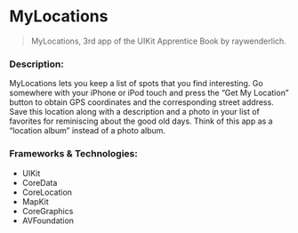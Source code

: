 # MyLocations

> MyLocations, 3rd app of the UIKit Apprentice Book by raywenderlich.

### Description:
MyLocations lets you keep a list of spots that you find interesting. Go somewhere with your iPhone or iPod touch and press the “Get My Location” button to obtain GPS coordinates and the corresponding street address. Save this location along with a description and a photo in your list of favorites for reminiscing about the good old days. Think of this app as a “location album” instead of a photo album.

### Frameworks & Technologies: 
* UIKit
* CoreData
* CoreLocation
* MapKit
* CoreGraphics
* AVFoundation
